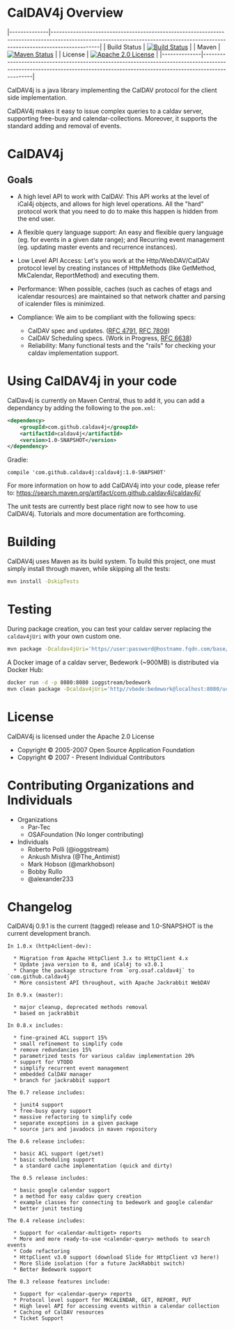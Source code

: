 # CalDAV4j Overview

|--------------|-----------------------------------------------------------------------------------------------------------------------------------------------------------------------------|
| Build Status | [![Build Status](https://travis-ci.org/caldav4j/caldav4j.svg?branch=master)](https://travis-ci.org/caldav4j/caldav4j)                                                       |
| Maven        | [![Maven Status](https://maven-badges.herokuapp.com/maven-central/com.github.caldav4j/caldav4j/badge.svg)](https://search.maven.org/artifact/com.github.caldav4j/caldav4j/) |
| License      | [![Apache 2.0 License](https://img.shields.io/hexpm/l/plug.svg)](https://www.apache.org/licenses/LICENSE-2.0)                                                               |
|--------------|-----------------------------------------------------------------------------------------------------------------------------------------------------------------------------|





CalDAV4j is a java library implementing the CalDAV protocol for the client side implementation.

CalDAV4j makes it easy to issue complex queries to a caldav server, supporting free-busy and calendar-collections. Moreover, it supports the standard adding and removal of events.

# CalDAV4j

## Goals

 - A high level API to work with CalDAV: This API works at the level of iCal4j objects, and allows for high level operations. All the "hard" protocol work that you need to do to make this happen is hidden from the end user.

 - A flexible query language support: An easy and flexible query language (eg. for events in a given date range); and Recurring event management (eg. updating master events and recurrence instances).

 - Low Level API Access: Let's you work at the Http/WebDAV/CalDAV protocol level by creating instances of HttpMethods (like GetMethod, MkCalendar, ReportMethod) and executing them.

 - Performance: When possible, caches (such as caches of etags and icalendar resources) are maintained so that network chatter and parsing of icalender files is minimized.

 - Compliance: We aim to be compliant with the following specs:
   * CalDAV spec and updates. ([RFC 4791](https://tools.ietf.org/html/rfc4791), [RFC 7809](https://tools.ietf.org/html/rfc7809))
   * CalDAV Scheduling specs. (Work in Progress, [RFC 6638](https://tools.ietf.org/html/rfc6638))
   * Reliability: Many functional tests and the "rails" for checking your caldav implementation support.

# Using CalDAV4j in your code

CalDav4j is currently on Maven Central, thus to add it, you can add a dependancy by adding the following to the `pom.xml`:

```xml
<dependency>
    <groupId>com.github.caldav4j</groupId>
    <artifactId>caldav4j</artifactId>
    <version>1.0-SNAPSHOT</version>
</dependency>
```

Gradle:

```
compile 'com.github.caldav4j:caldav4j:1.0-SNAPSHOT'
```

For more information on how to add CalDAV4j into your code, please refer to: https://search.maven.org/artifact/com.github.caldav4j/caldav4j/

The unit tests are currently best place right now to see how to use CalDAV4j. Tutorials and more documentation are forthcoming.

# Building

CalDAV4j uses Maven as its build system. To build this project, one must simply install through maven, while skipping all the tests:

```sh
mvn install -DskipTests
```

# Testing

During package creation, you can test your caldav server replacing the `caldav4jUri` with your own custom one.

```sh
mvn package -Dcaldav4jUri='https//user:password@hostname.fqdn.com/base/user/collections/'
```

A Docker image of a caldav server, Bedework (~900MB) is distributed via Docker Hub:

```sh
docker run -d -p 8080:8080 ioggstream/bedework
mvn clean package -Dcaldav4jUri='http//vbede:bedework@localhost:8080/ucaldav/user/vbede/'
```

# License

CalDAV4j is licensed under the Apache 2.0 License
 - Copyright © 2005-2007 Open Source Application Foundation
 - Copyright © 2007 - Present Individual Contributors

# Contributing Organizations and Individuals

 * Organizations
   - Par-Tec
   - OSAFoundation (No longer contributing)
 * Individuals
   - Roberto Polli (@ioggstream)
   - Ankush Mishra (@The_Antimist)
   - Mark Hobson (@markhobson)
   - Bobby Rullo
   - @alexander233

# Changelog

CalDAV4j 0.9.1 is the current (tagged) release and 1.0-SNAPSHOT is the current development branch.

```
In 1.0.x (http4client-dev):

  * Migration from Apache HttpClient 3.x to HttpClient 4.x
  * Update java version to 8, and iCal4j to v3.0.1
  * Change the package structure from `org.osaf.caldav4j` to `com.github.caldav4j`
  * More consistent API throughout, with Apache Jackrabbit WebDAV

In 0.9.x (master):

  * major cleanup, deprecated methods removal
  * based on jackrabbit

In 0.8.x includes:

  * fine-grained ACL support 15%
  * small refinement to simplify code
  * remove redundancies 15%
  * parametrized tests for various caldav implementation 20%
  * support for VTODO
  * simplify recurrent event management
  * embedded CalDAV manager
  * branch for jackrabbit support

The 0.7 release includes:

  * junit4 support
  * free-busy query support
  * massive refactoring to simplify code
  * separate exceptions in a given package
  * source jars and javadocs in maven repository

The 0.6 release includes:

  * basic ACL support (get/set)
  * basic scheduling support
  * a standard cache implementation (quick and dirty)

 The 0.5 release includes:

  * basic google calendar support
  * a method for easy caldav query creation
  * example classes for connecting to bedework and google calendar
  * better junit testing

The 0.4 release includes:

  * Support for <calendar-multiget> reports
  * More and more ready-to-use <calendar-query> methods to search events
  * Code refactoring
  * HttpClient v3.0 support (download Slide for HttpClient v3 here!)
  * More Slide isolation (for a future JackRabbit switch)
  * Better Bedework support

The 0.3 release features include:

  * Support for <calendar-query> reports
  * Protocol level support for MKCALENDAR, GET, REPORT, PUT
  * High level API for accessing events within a calendar collection
  * Caching of CalDAV resources
  * Ticket Support
```
